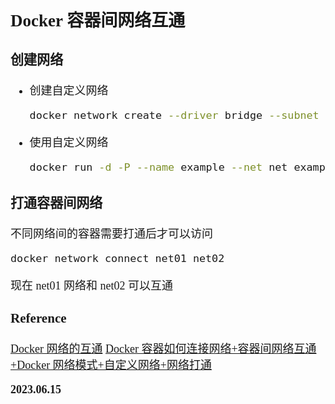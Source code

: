 <font size=4 face='楷体'>

## Docker 容器间网络互通

### 创建网络

- 创建自定义网络
  ```bash
  docker network create --driver bridge --subnet 172.19.0.0/16 --gateway 172.19.0.1 net
  ```
- 使用自定义网络
  ```bash
  docker run -d -P --name example --net net example
  ```

### 打通容器间网络

不同网络间的容器需要打通后才可以访问

```bash
docker network connect net01 net02
```

现在 net01 网络和 net02 可以互通

### Reference

[Docker 网络的互通](https://baijiahao.baidu.com/s?id=1733030427648461982)
[Docker 容器如何连接网络+容器间网络互通+Docker 网络模式+自定义网络+网络打通](https://blog.csdn.net/weixin_45248492/article/details/119983623)

**2023.06.15**
